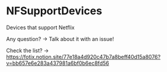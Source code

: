 # NFSupportDevices
Devices that support Netflix

Any question? -> Talk about it with an issue!

Check the list? -> https://fotix.notion.site/77e18a4d920c47b7a8beff40d15a8076?v=bb657e6e283a437981a6bf0b6ec8fd56
